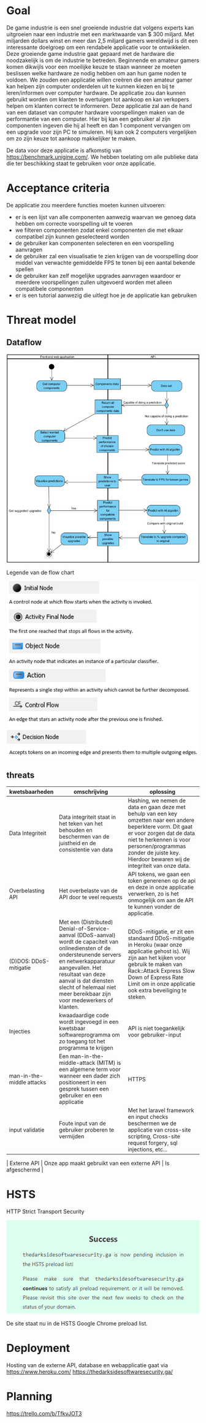 # Goal
De game industrie is een snel groeiende industrie dat volgens experts kan uitgroeien naar een industrie met een marktwaarde van $ 300 miljard. Met miljarden dollars winst en meer dan 2,5
miljard gamers wereldwijd is dit een interessante doelgroep om een rendabele applicatie voor te ontwikkelen. Deze groeiende game industrie gaat gepaard met de hardware die noodzakelijk is om de industrie te betreden. Beginnende en amateur gamers komen dikwijls voor een moeilijke keuze te staan wanneer ze moeten beslissen welke hardware ze nodig hebben om aan hun game noden te voldoen. We zouden een applicatie willen creëren die een amateur gamer kan helpen zijn computer onderdelen uit te kunnen kiezen en bij te leren/informen over computer hardware. De applicatie zou dan kunnen gebruikt worden om klanten te overtuigen tot aankoop en kan verkopers helpen om klanten correct te informeren. Deze applicatie zal aan de hand van een dataset van computer hardware voorspellingen maken van de performantie van een computer. Hier bij kan een gebruiker al zijn componenten ingeven die hij al heeft en dan 1 component vervangen om een upgrade voor zijn PC te simuleren. Hij kan ook 2 computers vergelijken om zo zijn keuze tot aankoop makkelijker te maken. 

De data voor deze applicatie is afkomstig van https://benchmark.unigine.com/. We hebben toelating om alle publieke data die ter beschikking staat te gebruiken voor onze applicatie.

# Acceptance criteria
De applicatie zou meerdere functies moeten kunnen uitvoeren:
- er is een lijst van alle componenten aanwezig waarvan we genoeg data hebben om correcte voorspelling uit te voeren
- we filteren componenten zodat enkel componenten die met elkaar compatibel zijn kunnen geselecteerd worden
- de gebruiker kan componenten selecteren en een voorspelling aanvragen
- de gebruiker zal een visualisatie te zien krijgen van de voorspelling door middel van verwachte gemiddelde FPS te tonen bij een aantal bekende spellen
- de gebruiker kan zelf mogelijke upgrades aanvragen waardoor er meerdere voorspellingen zullen uitgevoerd worden met alleen compatibele componenten
- er is een tutorial aanwezig die uitlegt hoe je de applicatie kan gebruiken

# Threat model

## Dataflow

<img src="Flow_chart.png"/>

Legende van de flow chart

<img src="Flow_chart_definitions.png"/>


## threats

| kwetsbaarheden  | omschrijving | oplossing |
| ------------- | ------------- |------------- 
| Data Integriteit  | Data integriteit staat in het teken van het behouden en beschermen van de juistheid en de consistentie van data  | Hashing, we nemen de data en gaan deze met behulp van een key omzetten naar een andere beperktere vorm. Dit gaat er voor zorgen dat de data niet te herkennen is voor personen/programmas zonder de juiste key. Hierdoor bewaren wij de integriteit van onze data. |
| Overbelasting API  | Het overbelaste van de API door te veel requests  | API tokens, we gaan een token generenen op de api en deze in onze applicatie verwerken, zo is het onmogelijk om aan de API te kunnen vonder de applicatie.  |
| (D)DOS: DDoS-mitigatie | Met een (Distributed) Denial-of-Service-aanval (DDoS-aanval) wordt de capaciteit van onlinediensten of de ondersteunende servers en netwerkapparatuur aangevallen. Het resultaat van deze aanval is dat diensten slecht of helemaal niet meer bereikbaar zijn voor medewerkers of klanten.  | DDoS-mitigatie, er zit een standaard DDoS-mitigatie in Heroku (waar onze applicatie gehost is). Wij zijn aan het kijken voor gebruik te maken van Rack::Attack Express Slow Down of Express Rate Limit om in onze applicatie ook extra beveiliging te steken.  |
| Injecties  | kwaadaardige code wordt ingevoegd in een kwetsbaar softwareprogramma om zo toegang tot het programma te krijgen  | API is niet toegankelijk voor gebruiker-input |
| man-in-the-middle attacks  | Een man-in-the-middle-attack (MITM) is een algemene term voor wanneer een dader zich positioneert in een gesprek tussen een gebruiker en een applicatie  | HTTPS |
| input validatie | Foute input van de gebruiker proberen te vermijden | Met het laravel framework en input checks beschermen we de applicatie van cross-site scripting, Cross-site request forgery, sql injections, etc...   |

| Externe API | Onze app maakt gebruikt van een externe API | Is afgeschermd |

# HSTS
HTTP Strict Transport Security

<img src="HSTS_Preload_List.png"/>

De site staat nu in de HSTS Google Chrome preload list. 

# Deployment
Hosting van de externe API, database en webapplicatie gaat via https://www.heroku.com/
https://thedarksidesoftwaresecurity.ga/

# Planning
https://trello.com/b/TfkvJOT3
